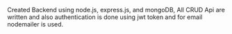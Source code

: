 Created Backend using node.js, express.js, and mongoDB, All CRUD Api are written and also authentication is done using jwt token and for email nodemailer is used. 
